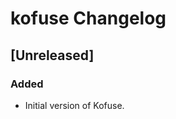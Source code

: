 <!-- Keep a Changelog guide -> https://keepachangelog.com -->

# kofuse Changelog

## [Unreleased]
### Added
- Initial version of Kofuse.